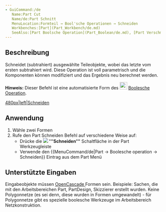 ```yaml
---
- GuiCommand:/de
   Name:Part Cut
   Name/de:Part Schnitt
   MenuLocation:Formteil → Bool'sche Operationen → Schneiden
   Workbenches:[Part](Part_Workbench/de.md)
   SeeAlso:[Part Boolsche Operation](Part_Boolean/de.md), [Part Verschmelzung](Part_Fuse/de.md), [Part Schnittmenge](Part_Common/de.md)
---
```



</div>

## Beschreibung

Schneidet (subtrahiert) ausgewählte Teileobjekte, wobei das letzte vom ersten subtrahiert wird. Diese Operation ist voll parametrisch und die Komponenten können modifiziert und das Ergebnis neu berechnet werden.

**Hinweis:** Dieser Befehl ist eine automatisierte Form des <img alt="" src=images/Part_Booleans.svg  style="width:24px;"> [Boolesche Operation](Part_Boolean/de.md).

[480px\|left\|Schneiden](IMAGE:Part_Cut_01.png.md)

## Anwendung

1.  Wähle zwei Formen
2.  Rufe den Part Schneiden Befehl auf verschiedene Weise auf:
    -   Drücke die **![](images/) '''Schneiden'''** Schaltfläche in der Part Werkzeugleiste
    -   Verwende den {{MenuCommand/de|Part → Boolesche operation → Schneiden}} Eintrag aus dem Part Menü

## Unterstützte Eingaben 

Eingabeobjekte müssen [OpenCascade ](OpenCascade/de.md) Formen sein. Beispiele: Sachen, die mit den Arbeitsbereichen Part, PartDesign, Skizzierer erstellt wurden. Keine Polygonnetze (es sei denn, diese wurden in Formen umgewandelt) - für Polygonnetze gibt es spezielle boolesche Werkzeuge im Arbeitsbereich Netzkonstruktion.


<div class="mw-translate-fuzzy">





</div>


  
